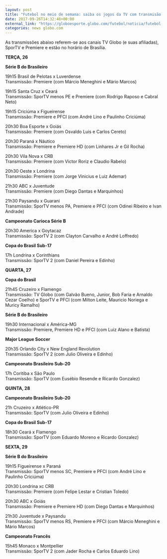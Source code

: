 ```yaml
---
layout: post
title: "Futebol no meio de semana: saiba os jogos da TV com transmisão ao vivo"
date: 2017-09-26T14:32:48+00:00
external_link: "https://globoesporte.globo.com/futebol/noticia/futebol-no-meio-de-semana-saiba-os-jogos-da-tv-com-transmissao-ao-vivo.ghtml"
categories: news globo.com
---
```

 
 
 

 
 
 
 

As transmissões abaixo referem-se aos canais TV Globo (e suas afiliadas), SporTV e Premiere e estão no horário de Brasília.

 
 
 

**TERÇA, 26**

 
 
 

**Série B do Brasileiro**

 
 
 

19h15 Brasil de Pelotas x Luverdense  
Transmissão: Premiere (com Márcio Meneghini e Mário Marcos)

 
 
 

19h15 Santa Cruz x Ceará  
Transmissão: SporTV menos PE e Premiere (com Rodrigo Raposo e Cabral Neto)

 
 
 

19h15 Criciúma x Figueirense  
Transmissão: Premiere e PFCI (com André Lino e Paulinho Criciúma)

 
 
 

20h30 Boa Esporte x Goiás  
Transmissão: Premiere (com Osvaldo Luis e Carlos Cereto)

 
 
 

20h30 Paraná x Náutico  
Transmissão: Premiere e Premiere HD (com Linhares Jr e Gil Rocha)

 
 
 

20h30 Vila Nova x CRB  
Transmissão: Premiere (com Victor Roriz e Claudio Rabelo)

 
 
 

20h30 Oeste x Londrina  
Transmissão: Premiere (com Jorge Vinicius e Luiz Ademar)

 
 
 

21h30 ABC x Juventude  
Transmissão: Premiere (com Diego Dantas e Marquinhos)

 
 
 

21h30 Paysandu x Guarani  
Transmissão: SporTV menos PA, Premiere e PFCI (com Odinei Ribeiro e Ivan Andrade)

 
 
 

**Campeonato Carioca Série B**

 
 
 

20h30 America x Goytacaz  
Transmissão: SporTV 2 (com Clayton Carvalho e André Loffredo)

 
 
 

**Copa do Brasil Sub-17**

 
 
 

17h Londrina x Corinthians  
Transmissão: SporTV 2 (com Daniel Pereira e Edinho)

 
 
 

**QUARTA, 27**

 
 
 

**Copa do Brasil**

 
 
 

21h45 Cruzeiro x Flamengo  
Transmissão: TV Globo (com Galvão Bueno, Junior, Bob Faria e Arnaldo Cezar Coelho) e SporTV e PFCI (com Milton Leite, Mauricio Noriega e Muricy Ramalho)

 
 
 

**Série B do Brasileiro**

 
 
 

19h30 Internacional x América-MG  
Transmissão: Premiere, Premiere HD e PFCI (com Luiz Alano e Batista)

 
 
 

**Major League Soccer**

 
 
 

20h35 Orlando City x New England Revolution  
Transmissão: SporTV 2 (com Julio Oliveira e Edinho)

 
 
 

**Campeonato Brasileiro Sub-20**

 
 
 

17h Coritiba x São Paulo  
Transmissão: SporTV (com Eusébio Resende e Ricardo Gonzalez)

 
 
 

**QUINTA, 28**

 
 
 

**Campeonato Brasileiro Sub-20**

 
 
 

21h Cruzeiro x Atlético-PR  
Transmissão: SporTV (com Julio Oliveira e Edinho)

 
 
 

**Copa do Brasil Sub-17**

 
 
 

18h30 Ceará x Flamengo  
Transmissão: SporTV (com Eduardo Moreno e Ricardo Gonzalez)

 
 
 

**SEXTA, 29**

 
 
 

**Série B do Brasileiro**

 
 
 

19h15 Figueirense x Paraná  
Transmissão: SporTV menos SC, Premiere e PFCI (com André Lino e Paulinho Criciúma)

 
 
 

 
 
 

20h30 Londrina xc CRB  
Transmissão: Premiere (com Felipe Lestar e Cristian Toledo)

 
 
 

20h30 ABC x Goiás  
Transmissão: Premiere e Premiere HD (com Diego Dantas e Marquinhos)

 
 
 

21h30 Juventude x Paysandu  
Transmissão: SporTV menos RS, Premiere e PFCI (com Márcio Meneghini e Mário Marcos)

 
 
 

**Campeonato Francês**

 
 
 

15h45 Monaco x Montpellier  
Transmissão: SporTV 2 (com Jader Rocha e Carlos Eduardo Lino)

 
 
